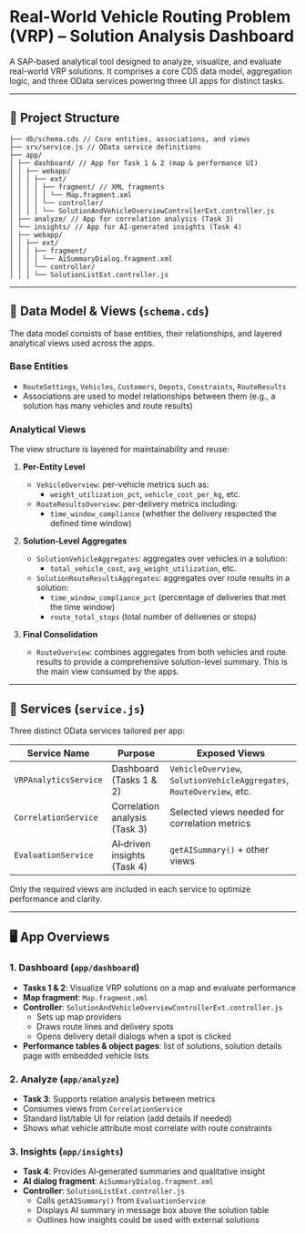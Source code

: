 # Real-World Vehicle Routing Problem (VRP) – Solution Analysis Dashboard

A SAP-based analytical tool designed to analyze, visualize, and evaluate real-world VRP solutions. It comprises a core CDS data model, aggregation logic, and three OData services powering three UI apps for distinct tasks.

---

## 📂 Project Structure
```
├── db/schema.cds // Core entities, associations, and views
├── srv/service.js // OData service definitions
├── app/
│ ├── dashboard/ // App for Task 1 & 2 (map & performance UI)
│ │ ├── webapp/
│ │ │ ├── ext/
│ │ │ │ ├── fragment/ // XML fragments
│ │ │ │ │ └── Map.fragment.xml
│ │ │ │ └── controller/
│ │ │ │ └── SolutionAndVehicleOverviewControllerExt.controller.js
│ ├── analyze/ // App for correlation analysis (Task 3)
│ └── insights/ // App for AI-generated insights (Task 4)
│ ├── webapp/
│ │ ├── ext/
│ │ │ ├── fragment/
│ │ │ │ └── AiSummaryDialog.fragment.xml
│ │ │ └── controller/
│ │ │ └── SolutionListExt.controller.js
```

---

## 🧠 Data Model & Views (`schema.cds`)

The data model consists of base entities, their relationships, and layered analytical views used across the apps.

### **Base Entities**
- `RouteSettings`, `Vehicles`, `Customers`, `Depots`, `Constraints`, `RouteResults`
- Associations are used to model relationships between them (e.g., a solution has many vehicles and route results)

### **Analytical Views**

The view structure is layered for maintainability and reuse:

1. **Per-Entity Level**
   - `VehicleOverview`: per-vehicle metrics such as:
     - `weight_utilization_pct`, `vehicle_cost_per_kg`, etc.
   - `RouteResultsOverview`: per-delivery metrics including:
     - `time_window_compliance` (whether the delivery respected the defined time window)

2. **Solution-Level Aggregates**
   - `SolutionVehicleAggregates`: aggregates over vehicles in a solution:
     - `total_vehicle_cost`, `avg_weight_utilization`, etc.
   - `SolutionRouteResultsAggregates`: aggregates over route results in a solution:
     - `time_window_compliance_pct` (percentage of deliveries that met the time window)
     - `route_total_stops` (total number of deliveries or stops)

3. **Final Consolidation**
   - `RouteOverview`: combines aggregates from both vehicles and route results to provide a comprehensive solution-level summary. This is the main view consumed by the apps.


---

## 🚀 Services (`service.js`)

Three distinct OData services tailored per app:

| Service Name               | Purpose                                | Exposed Views                          |
|----------------------------|----------------------------------------|----------------------------------------|
| `VRPAnalyticsService`      | Dashboard (Tasks 1 & 2)                | `VehicleOverview`, `SolutionVehicleAggregates`, `RouteOverview`, etc. |
| `CorrelationService`       | Correlation analysis (Task 3)         | Selected views needed for correlation metrics |
| `EvaluationService`        | AI‑driven insights (Task 4)           | `getAISummary()` + other views |

Only the required views are included in each service to optimize performance and clarity.

---

## 🖥️ App Overviews

### 1. Dashboard (`app/dashboard`)
- **Tasks 1 & 2**: Visualize VRP solutions on a map and evaluate performance
- **Map fragment**: `Map.fragment.xml`
- **Controller**: `SolutionAndVehicleOverviewControllerExt.controller.js`
  - Sets up map providers
  - Draws route lines and delivery spots
  - Opens delivery detail dialogs when a spot is clicked
- **Performance tables & object pages**: list of solutions, solution details page with embedded vehicle lists

### 2. Analyze (`app/analyze`)
- **Task 3**: Supports relation analysis between metrics
- Consumes views from `CorrelationService`
- Standard list/table UI for relation (add details if needed)
- Shows what vehicle attribute most correlate with route constraints

### 3. Insights (`app/insights`)
- **Task 4**: Provides AI‑generated summaries and qualitative insight
- **AI dialog fragment**: `AiSummaryDialog.fragment.xml`
- **Controller**: `SolutionListExt.controller.js`
  - Calls `getAISummary()` from `EvaluationService`
  - Displays AI summary in message box above the solution table
  - Outlines how insights could be used with external solutions
